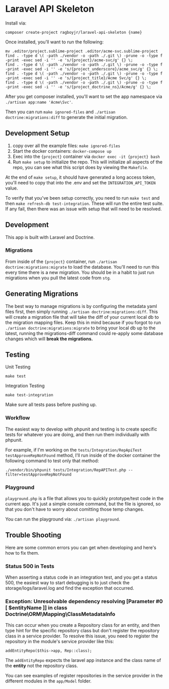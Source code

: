 # Laravel API Skeleton

Install via:

```
composer create-project ragboyjr/laravel-api-skeleton {name}
```

Once installed, you'll want to run the following:

```
mv .editor/project.sublime-project .editor/acme-svc.sublime-project
find . -type d \( -path ./vendor -o -path ./.git \) -prune -o -type f -print -exec sed -i '' -e 's/{project}/acme-svc/g' {} \;
find . -type d \( -path ./vendor -o -path ./.git \) -prune -o -type f -print -exec sed -i '' -e 's/{project_underscore}/acme_svc/g' {} \;
find . -type d \( -path ./vendor -o -path ./.git \) -prune -o -type f -print -exec sed -i '' -e 's/{project_title}/Acme Svc/g' {} \;
find . -type d \( -path ./vendor -o -path ./.git \) -prune -o -type f -print -exec sed -i '' -e 's/{project_doctrine_ns}/Acme/g' {} \;
```

After you get composer installed, you'll want to set the app namespace via `./artisan app:name 'Acme\Svc'`.

Then you can run `make ignored-files` and `./artisan doctrine:migrations:diff` to generate the initial migration.

## Development Setup

1. copy over all the example files: `make ignored-files`
2. Start the docker containers: `docker-compose up`
3. Exec into the `{project}` container via `docker exec -it {project} bash`
4. Run `make setup` to initialize the repo. This will initialize all aspects of the repo, you can see what this script does by viewing the `Makefile`.

At the end of `make setup`, it should have generated a long access token, you'll need to copy that into the .env and set the `INTEGRATION_API_TOKEN` value.

To verify that you've been setup correctly, you need to run `make test` and then `make refresh-db test-integration`. These will run the entire test suite. If any fail, then there was an issue with setup that will need to be resolved.

## Development

This app is built with Laravel and Doctrine.

### Migrations

From inside of the `{project}` container, run `./artisan doctrine:migrations:migrate` to load the database. You'll need to run this every time there is a new migration. You should be in a habit to just run migrations when you pull the latest code from `stg`.

## Generating Migrations

The best way to manage migrations is by configuring the metadata yaml files first, then simply running `./artisan doctrine:migrations:diff`. This will create a migration file that will take the diff of your current local db to the migration mapping files. Keep this in mind because if you forgot to run `./artisan doctrine:migrations:migrate` to bring your local db up to the latest, running the migrations-diff command could re-apply some database changes which will **break the migrations.**

## Testing

Unit Testing

```
make test
```

Integration Testing

```
make test-integration
```

Make sure all tests pass before pushing up.

### Workflow

The easiest way to develop with phpunit and testing is to create specific tests for whatever you are doing, and then run them individually with phpunit.

For example, if I'm working on the `tests/Integration/RepApiTest` `testApproveRepNotFound` method, I'll run inside of the docker container the following command to test only that method:

```
./vendor/bin/phpunit tests/Integration/RepAPITest.php --filter=testApproveRepNotFound
```

### Playground

`playground.php` is a file that allows you to quickly prototype/test code in the current app. It's just a simple console command, but the file is ignored, so that you don't have to worry about comitting those temp changes.

You can run the playground via: `./artisan playground`.

## Trouble Shooting

Here are some common errors you can get when developing and here's how to fix them.

### Status 500 in Tests

When asserting a status code in an integration test, and you get a status 500, the easiest way to start debugging is to just check the storage/logs/laravel.log and find the exception that occurred.

### Exception: Unresolvable dependency resolving [Parameter #0 [ <required> $entityName ]] in class Doctrine\ORM\Mapping\ClassMetadataInfo

This can occur when you create a Repository class for an entity, and then type hint for the specific repository class but don't register the repository class in a service provider. To resolve this issue, you need to register the repository in the module's service provider like this:

```
addEntityRepo($this->app, Rep::class);
```

The `addEntityRepo` expects the laravel app instance and the class name of the **entity** not the repository class.

You can see examples of register repositories in the service provider in the different modules in the `app/Model` folder.
